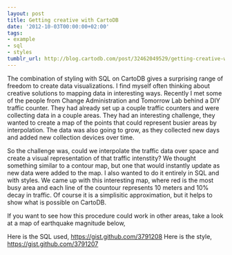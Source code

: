```yaml
---
layout: post
title: Getting creative with CartoDB
date: '2012-10-03T00:00:00+02:00'
tags:
- example
- sql
- styles
tumblr_url: http://blog.cartodb.com/post/32462049529/getting-creative-with-cartodb
---
```

The combination of styling with SQL on CartoDB gives a surprising range of freedom to create data visualizations. I find myself often thinking about creative solutions to mapping data in interesting ways.
Recently I met some of the people from Change Administration and Tomorrow Lab behind a DIY traffic counter. They had already set up a couple traffic counters and were collecting data in a couple areas. They had an interesting challenge, they wanted to create a map of the points that could represent busier areas by interpolation. The data was also going to grow, as they collected new days and added new collection devices over time. 

So the challenge was, could we interpolate the traffic data over space and create a visual representation of that traffic intenstity? We thought something similar to a contour map, but one that would instantly update as new data were added to the map. I also wanted to do it entirely in SQL and with styles. We came up with this interesting map, where red is the most busy area and each line of the countour represents 10 meters and 10% decay in traffic. Of course it is a simplisitic approximation, but it helps to show what is possible on CartoDB.

If you want to see how this procedure could work in other areas, take a look at a map of earthquake magnitude below,

Here is the SQL used,
https://gist.github.com/3791208
Here is the style,
https://gist.github.com/3791207
